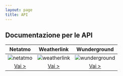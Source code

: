```yaml
---
layout: page
title: API
---
```


## Documentazione per le API

|  Netatmo | Weatherlink | Wunderground |
| --- | --- | --- |
| <div align="center">![netatmo](https://i.ibb.co/SB6Z1x0/netatmo.png)</div> | <div align="center">![weatherlink](https://i.ibb.co/x3tr36L/weatherlink.png)</div> | <div align="center">![wunderground](https://i.ibb.co/njVJhWw/wunderground.png)</div> |
| <div align="center">[Vai >](/api/netatmo)</div> | <div align="center">[Vai >](/api/weatherlinkapi)</div> | <div align="center">[Vai >](/api/wunderground)</div> |
